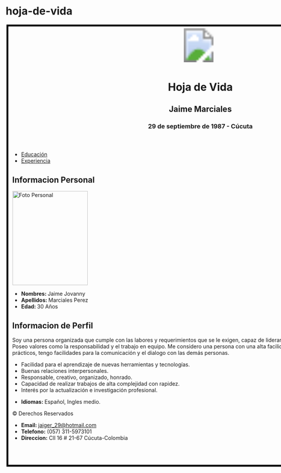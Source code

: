 # hoja-de-vida
<!DOCTYPE html>
<html>
  <head>
    <meta charset="utf-8">
    <meta name="viewport" content="width=device-width, user-scalable=no">
    <title>Hoja de Vida</title>
  </head>
  <fieldset style="border:5px solid black; width:1000px; height:1150px">
  <body>
    <header>
      <svg width="150" height="100" viewBox="0 0 150 100">
        <image width="140px" height="90px" xlink:href="img/logo.svg"></image>
      </svg>
      <h1>Hoja de Vida</h1>
      <h2>Jaime Marciales</h2>
      <h3>29 de septiembre de 1987 - Cúcuta</h3>
    </header>
    <nav>
      <ul>
        <li><a href="html/educacion.html">Educación</a></li>
        <li><a href="html/experiencia.html">Experiencia</a></li>
      </ul>
    </nav>
    <section>
      <article>
        <p><h2>Informacion Personal</h2></p>
        <img src="img/foto.jpg" alt="Foto Personal" title="Foto Personal" width="200px" height="250px">
        <ul>
          <li><strong>Nombres: </strong>Jaime Jovanny</li>
          <li><strong>Apellidos: </strong>Marciales Perez</li>
          <li><strong>Edad: </strong>30 Años</li>
        </ul>
        <h2>Informacion de Perfil</h2>
        <p>Soy una persona organizada que cumple con las labores y requerimientos que se le exigen,
        capaz de liderar y solucionar problemas rápidamente. Poseo valores como la responsabilidad y el trabajo en equipo.
        Me considero una persona con una alta facilidad de absorber conocimientos teóricos y prácticos,
        tengo facilidades para la comunicación y el dialogo con las demás personas.
        </p>
        <ul>
          <li>Facilidad para el aprendizaje de nuevas herramientas y tecnologías.</li>
          <li>Buenas relaciones interpersonales.</li>
          <li>Responsable, creativo, organizado, honrado.</li>
          <li>Capacidad de realizar trabajos de alta complejidad con rapidez.</li>
          <li>Interés por la actualización e investigación profesional.</li>
        </ul>
        <ul>
          <li><strong>Idiomas: </strong>Español, Ingles medio.</li>
        </ul>
      </article>
    </section>
  </body>
  <footer>
    <p>© Derechos Reservados</p>
    <ul>
      <li><strong>Email: </strong><a href="mailto:joe@example.com?subject=feedback">jaiger_29@hotmail.com</a></li>
      <li><strong>Telefono:</strong> (057) 311-5973101</li>
      <li><strong>Direccion:</strong> Cll 16 # 21-67 Cúcuta-Colombia</li>
    </ul>
  </footer>
  </fieldset>
</html>
